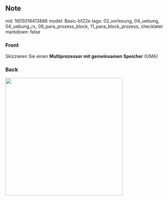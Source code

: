 ## Note
nid: 1605018413886
model: Basic-b122e
tags: 02_vorlesung, 04_uebung, 04_uebung_rs, 09_para_prozess_block, 11_para_block_prozess, checklater
markdown: false

### Front
Skizzieren Sie einen <b>Multiprozessor mit gemeinsamen Speicher</b>
(UMA)

### Back
<p><img src="12jdB2bVUn2Mqz1vh12P.png" style="width: 366px;">
